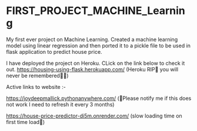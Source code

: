 # FIRST_PROJECT_MACHINE_Learning

My first ever project on Machine Learning. Created a machine learning model using linear regression and then ported it to a pickle file to be used in flask application to predict house price. 

I have deployed the project on Heroku. CLick on the link below to check it out.
https://housing-using-flask.herokuapp.com/ (Heroku RIP🙂 you will never be remembered👋🏼)


Active links to website :-

https://joydeepmallick.pythonanywhere.com/  (🙂Please notify me if this does not work I need to refresh it every 3 months)

https://house-price-predictor-di5m.onrender.com/ (slow loading time on first time load🙂)
  

